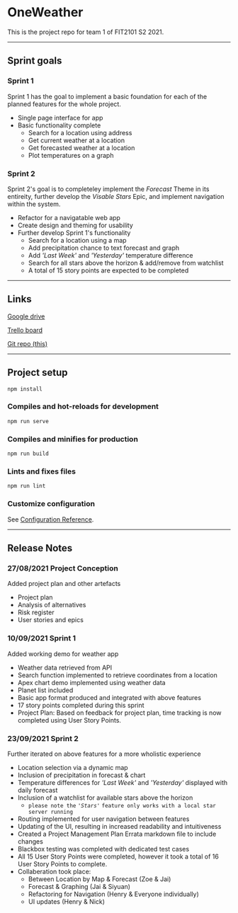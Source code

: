 # OneWeather

This is the project repo for team 1 of FIT2101 S2 2021.

---
## Sprint goals

### Sprint 1
Sprint 1 has the goal to implement a basic foundation for each of the planned features for the whole project.
- Single page interface for app
- Basic functionality complete
    - Search for a location using address
    - Get current weather at a location
    - Get forecasted weather at a location
    - Plot temperatures on a graph

### Sprint 2
Sprint 2's goal is to completeley implement the *Forecast* Theme in its entireity, further develop the *Visable Stars* Epic, and implement navigation within the system.
- Refactor for a navigatable web app
- Create design and theming for usability
- Further develop Sprint 1's functionality
    - Search for a location using a map
    - Add precipitation chance to text forecast and graph
    - Add *'Last Week'* and *'Yesterday'* temperature difference
    - Search for all stars above the horizon & add/remove from watchlist
    - A total of 15 story points are expected to be completed

---
## Links

[Google drive](https://drive.google.com/drive/u/1/folders/0AE06mPfab3N6Uk9PVA)

[Trello board](https://trello.com/b/bZ4LVjBQ/oneweather)

[Git repo (this)](https://git.infotech.monash.edu/fit2101-s2-2021-projects/jcla0016)

---
## Project setup
```
npm install
```

### Compiles and hot-reloads for development
```
npm run serve
```

### Compiles and minifies for production
```
npm run build
```

### Lints and fixes files
```
npm run lint
```

### Customize configuration
See [Configuration Reference](https://cli.vuejs.org/config/).

---
## Release Notes

### 27/08/2021 Project Conception
Added project plan and other artefacts
- Project plan
- Analysis of alternatives
- Risk register
- User stories and epics

### 10/09/2021 Sprint 1
Added working demo for weather app
- Weather data retrieved from API
- Search function implemented to retrieve coordinates from a location
- Apex chart demo implemented using weather data
- Planet list included
- Basic app format produced and integrated with above features
- 17 story points completed during this sprint
- Project Plan: Based on feedback for project plan, time tracking is now completed using User Story Points.

### 23/09/2021 Sprint 2
Further iterated on above features for a more wholistic experience
- Location selection via a dynamic map
- Inclusion of precipitation in forecast & chart
- Temperature differences for *'Last Week'* and *'Yesterday'* displayed with daily forecast
- Inclusion of a watchlist for available stars above the horizon
    - `please note the` *`'Stars'`* `feature only works with a local star server running`
- Routing implemented for user navigation between features
- Updating of the UI, resulting in increased readability and intuitiveness
- Created a Project Management Plan Errata markdown file to include changes 
- Blackbox testing was completed with dedicated test cases
- All 15 User Story Points were completed, however it took a total of 16 User Story Points to complete.
- Collaberation took place:
    - Between Location by Map & Forecast (Zoe & Jai)
    - Forecast & Graphing (Jai & Siyuan)
    - Refactoring for Navigation (Henry & Everyone individually)
    - UI updates (Henry & Nick)